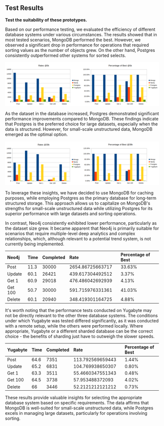 ## Test Results

**Test the suitability of these prototypes.**

Based on our performance testing, we evaluated the efficiency of different database systems under various circumstances.
The results showed that in most tested scenarios, MongoDB performed the best. However, we observed a significant drop in
performance for operations that required sorting values as the number of objects grew. On the other hand, Postgres
consistently outperformed other systems for sorted selects.

![Charts for 5k request](images/5k_charts.png)

As the dataset in the database increased, Postgres demonstrated significant performance improvements compared to
MongoDB. These findings indicate that Postgres is the preferred choice for large datasets, especially when the data is
structured. However, for small-scale unstructured data, MongoDB emerged as the optimal option.

![Charts for 30k request](images/30k_charts.png)

To leverage these insights, we have decided to use MongoDB for caching purposes, while employing Postgres as the primary
database for long-term structured storage. This approach allows us to capitalize on MongoDB's strengths for small-scale
unstructured data while utilizing Postgres for its superior performance with large datasets and sorting operations.

In contrast, Neo4j consistently exhibited lower performance, particularly as the dataset size grew. It became apparent
that Neo4j is primarily suitable for scenarios that require multiple-level deep analytics and complex relationships,
which, although relevant to a potential trend system, is not currently being implemented.

| Neo4j   | Time | Completed | Rate             | | Percentage of Best |
|:--------|:-----|:----------|:-----------------|:-|:-------------------|
| Post    | 11.3 | 30000     | 2654.86725663717 | | 33.63%             |
| Update  | 60.1 | 26421     | 439.617304492512 | | 3.37%              |
| Get 1   | 60.9 | 29018     | 476.486042692939 | | 4.13%              |
| Get 100 | 50.7 | 30000     | 591.715976331361 | | 41.03%             |
| Delete  | 60.1 | 20940     | 348.419301164725 | | 4.88%              |

It's worth noting that the performance tests conducted on Yugabyte may not be directly relevant to the other three
database systems. The conditions under which Yugabyte was tested differed significantly, as it was conducted with a
remote setup, while the others were performed locally. Where appropriate, Yugabyte or a different sharded database can
be the correct choice - the benefits of sharding just have to outweigh the slower speeds.

| Yugabyte | Time | Completed | Rate             | | Percentage of Best |
|:---------|:-----|:----------|:-----------------|:-|:-------------------|
| Post     | 64.6 | 7351      | 113.792569659443 | | 1.44%              |
| Update   | 65.2 | 6831      | 104.769938650307 | | 0.80%              |
| Get 1    | 63.3 | 3511      | 55.4660347551343 | | 0.48%              |
| Get 100  | 64.5 | 3738      | 57.953488372093  | | 4.02%              |
| Delete   | 66   | 3446      | 52.2121212121212 | | 0.73%              |

These results provide valuable insights for selecting the appropriate database system based on specific requirements.
The data affirms that MongoDB is well-suited for small-scale unstructured data, while Postgres excels in managing large
datasets, particularly for operations involving sorting.